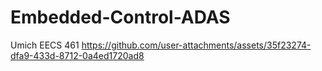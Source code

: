 # Embedded-Control-ADAS
Umich EECS 461
https://github.com/user-attachments/assets/35f23274-dfa9-433d-8712-0a4ed1720ad8

